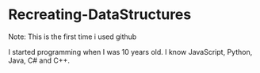 # Recreating-DataStructures

Note: This is the first time i used github

I started programming when I was 10 years old.
I know JavaScript, Python, Java, C# and C++.
